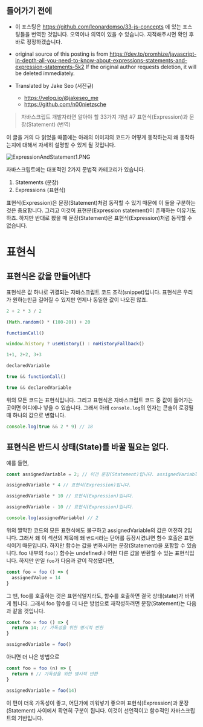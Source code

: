 ## 들어가기 전에
- 이 포스팅은 https://github.com/leonardomso/33-js-concepts 에 있는 포스팅들을 번역한 것입니다. 오역이나 의역이 있을 수 있습니다. 지적해주시면 확인 후 바로 정정하겠습니다.

- original source of this posting is from https://dev.to/promhize/javascript-in-depth-all-you-need-to-know-about-expressions-statements-and-expression-statements-5k2 If the original author requests deletion, it will be deleted immediately.

- Translated by Jake Seo (서진규)

	- https://velog.io/@jakeseo_me
	- https://github.com/n00nietzsche

> 자바스크립트 개발자라면 알아야 할 33가지 개념 #7 표현식(Expression)과 문장(Statement) (번역)

이 글을 거의 다 읽었을 때쯤에는 아래의 이미지의 코드가 어떻게 동작하는지 왜 동작하는지에 대해서 자세히 설명할 수 있게 될 것입니다.

![ExpressionAndStatement1.PNG](https://images.velog.io/post-images/jakeseo_me/503a8310-5f38-11e9-88b2-25d00148b532/ExpressionAndStatement1.PNG)

자바스크립트에는 대표적인 2가지 문법적 카테고리가 있습니다.

1. Statements (문장)
2. Expressions (표현식)

표현식(Expression)은 문장(Statement)처럼 동작할 수 있기 때문에 이 둘을 구분하는 것은 중요합니다. 그리고 이것이 표현문(Expression statement)이 존재하는 이유기도 하죠. 하지만 반대로 봤을 때 문장(Statement)은 표현식(Expression)처럼 동작할 수 없습니다.

# 표현식
## 표현식은 값을 만들어낸다

표현식은 값 하나로 귀결되는 자바스크립트 코드 조각(snippet)입니다. 표현식은 우리가 원하는만큼 길어질 수 있지만 언제나 동일한 값이 나오진 않죠.

```js
2 + 2 * 3 / 2

(Math.random() * (100-20)) + 20

functionCall()

window.history ? useHistory() : noHistoryFallback()

1+1, 2+2, 3+3

declaredVariable

true && functionCall()

true && declaredVariable
```

위의 모든 코드는 표현식입니다. 그리고 표현식은 자바스크립트 코드 중 값이 들어가는 곳이면 어디에나 넣을 수 있습니다.  그래서 아래 `console.log`의 인자는 콘솔이 로깅될 때 하나의 값으로 변합니다.

```js
console.log(true && 2 * 9) // 18
```

## 표현식은 반드시 상태(State)를 바꿀 필요는 없다.

예를 들면,

```js
const assignedVariable = 2; // 이건 문장(Statement)입니다. assignedVariable은 상태입니다.

assignedVariable * 4 // 표현식(Expression)입니다.

assignedVariable * 10 // 표현식(Expression)입니다.

assignedVariable - 10 // 표현식(Expression)입니다.

console.log(assignedVariable) // 2
```

위의 짤막한 코드의 모든 표현식에도 불구하고 assignedVariable의 값은 여전히 2입니다. 그래서 왜 이 섹션의 제목에 왜 `반드시`라는 단어를 등장시켰냐면 함수 호출은 표현식이기 때문입니다. 하지만 함수는 값을 변화시키는 문장(Statement)을 포함할 수 있습니다. foo 내부의 `foo()` 함수는 undefined나 어떤 다른 값을 반환할 수 있는 표현식입니다. 하지만 만일 `foo`가 다음과 같이 작성됐다면,

```js
const foo = foo () => {
  assignedValue = 14  
}
```

그 땐, foo를 호출하는 것은 표현식일지라도, 함수를 호출하면 결국 상태(state)가 바뀌게 됩니다. 그래서 foo 함수를 더 나은 방법으로 재작성하려면 문장(Statement)는 다음과 같을 것입니다.

```js
const foo = foo () => {
  return 14; // 가독성을 위한 명시적 반환  
}

assignedVariable = foo()
```

아니면 더 나은 방법으로

```js
const foo = foo (n) => {
  return n // 가독성을 위한 명시적 반환  
}

assignedVariable = foo(14)
```

이 편이 더욱 가독성이 좋고, 어딘가에 끼워넣기 좋으며 표현식(Expression)과 문장(Statement) 사이에서 확연히 구분이 됩니다. 이것이 선언적이고 함수적인 자바스크립트의 기반입니다.

